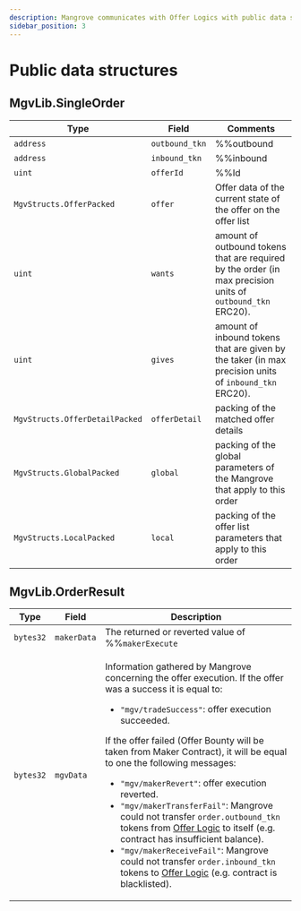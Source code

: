 ```yaml
---
description: Mangrove communicates with Offer Logics with public data structures described in this section.
sidebar_position: 3
---
```


# Public data structures

## MgvLib.SingleOrder

| Type                           | Field          | Comments   |
|--------------------------------|----------------|------------|
| `address`                      | `outbound_tkn` | %%outbound|outbound%% token address of the market order |
| `address`                      | `inbound_tkn`  | %%inbound|inbound%% token address of the market |
| `uint`                         | `offerId`      | %%Id|offerId%% of the offer that is matched by the order|
| `MgvStructs.OfferPacked`       | `offer`        | Offer data of the current state of the offer on the offer list|
| `uint`| `wants`| amount of outbound tokens that are required by the order (in max precision units of `outbound_tkn` ERC20). |
| `uint`| `gives`| amount of inbound tokens that are given by the taker (in max precision units of `inbound_tkn` ERC20).|
| `MgvStructs.OfferDetailPacked` | `offerDetail`| packing of the matched offer details|
| `MgvStructs.GlobalPacked`| `global`| packing of the global parameters of the Mangrove that apply to this order|
| `MgvStructs.LocalPacked`| `local`| packing of the offer list parameters that apply to this order|

## MgvLib.OrderResult

| Type | Field| Description |
| ---- | ----------- | ---- |
| `bytes32` | `makerData` | The returned or reverted value of %%`makerExecute`|makerExecute%%, truncated to fit a `bytes32` word.|
| `bytes32` | `mgvData`| <p>Information gathered by Mangrove concerning the offer execution. If the offer was a success it is equal to:</p><ul><li><code>"mgv/tradeSuccess"</code>: offer execution succeeded.</li></ul><p>If the offer failed (Offer Bounty will be taken from Maker Contract), it will be equal to one the following messages:</p><ul><li><code>"mgv/makerRevert"</code>: offer execution reverted.</li><li><code>"mgv/makerTransferFail"</code>: Mangrove could not transfer <code>order.outbound_tkn</code> tokens from <a href="maker-contract">Offer Logic</a> to itself (e.g. contract has insufficient balance).</li><li><code>"mgv/makerReceiveFail"</code>: Mangrove could not transfer <code>order.inbound_tkn</code> tokens to <a href="maker-contract">Offer Logic</a> (e.g. contract is blacklisted).</li></ul> |
